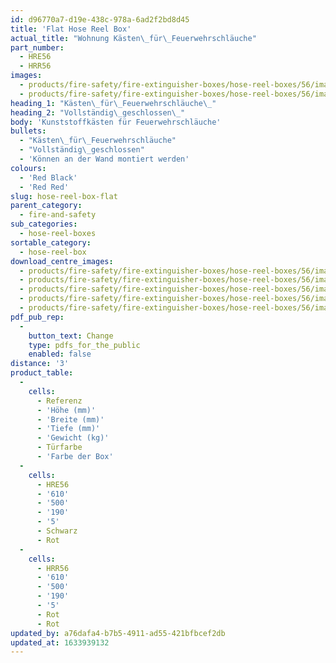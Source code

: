 ```yaml
---
id: d96770a7-d19e-438c-978a-6ad2f2bd8d45
title: 'Flat Hose Reel Box'
actual_title: "Wohnung Kästen\_für\_Feuerwehrschläuche"
part_number:
  - HRE56
  - HRR56
images:
  - products/fire-safety/fire-extinguisher-boxes/hose-reel-boxes/56/images-lr/Product_Image_776x776_(518x518_focus_area)-HRE56_01.jpg
  - products/fire-safety/fire-extinguisher-boxes/hose-reel-boxes/56/images-lr/Product_Image_776x776_(518x518_focus_area)-HRE56_02.jpg
heading_1: "Kästen\_für\_Feuerwehrschläuche\_"
heading_2: "Vollständig\_geschlossen\_"
body: 'Kunststoffkästen für Feuerwehrschläuche'
bullets:
  - "Kästen\_für\_Feuerwehrschläuche"
  - "Vollständig\_geschlossen"
  - 'Können an der Wand montiert werden'
colours:
  - 'Red Black'
  - 'Red Red'
slug: hose-reel-box-flat
parent_category:
  - fire-and-safety
sub_categories:
  - hose-reel-boxes
sortable_category:
  - hose-reel-box
download_centre_images:
  - products/fire-safety/fire-extinguisher-boxes/hose-reel-boxes/56/images-hr/HRE56_001.jpg
  - products/fire-safety/fire-extinguisher-boxes/hose-reel-boxes/56/images-hr/HRE56_002.jpg
  - products/fire-safety/fire-extinguisher-boxes/hose-reel-boxes/56/images-hr/HRE56_003.jpg
  - products/fire-safety/fire-extinguisher-boxes/hose-reel-boxes/56/images-hr/HRE56_004.jpg
  - products/fire-safety/fire-extinguisher-boxes/hose-reel-boxes/56/images-hr/HRE56_005.jpg
pdf_pub_rep:
  -
    button_text: Change
    type: pdfs_for_the_public
    enabled: false
distance: '3'
product_table:
  -
    cells:
      - Referenz
      - 'Höhe (mm)'
      - 'Breite (mm)'
      - 'Tiefe (mm)'
      - 'Gewicht (kg)'
      - Türfarbe
      - 'Farbe der Box'
  -
    cells:
      - HRE56
      - '610'
      - '500'
      - '190'
      - '5'
      - Schwarz
      - Rot
  -
    cells:
      - HRR56
      - '610'
      - '500'
      - '190'
      - '5'
      - Rot
      - Rot
updated_by: a76dafa4-b7b5-4911-ad55-421bfbcef2db
updated_at: 1633939132
---
```

